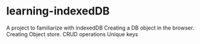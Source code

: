 # learning-indexedDB
A project to familiarize with indexedDB
Creating a DB object in the browser.
Creating Object store.
CRUD operations
Unique keys
